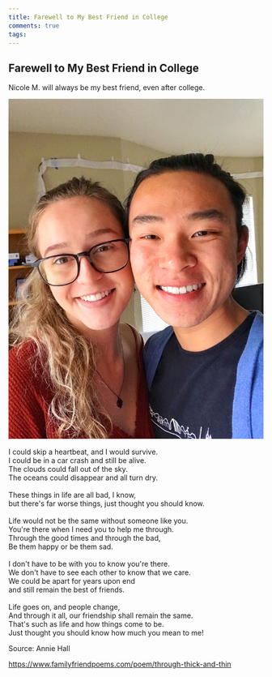 ```yaml
---
title: Farewell to My Best Friend in College
comments: true
tags:
---
```


## Farewell to My Best Friend in College

Nicole M. will always be my best friend, even after college. 

![image info](../_posts/Nicole.jpg)

<p id="poem-full">
I could skip a heartbeat, and I would survive.<br>
I could be in a car crash and still be alive.<br>
The clouds could fall out of the sky.<br>
The oceans could disappear and all turn dry.<br>
<br>
These things in life are all bad, I know, <br>
but there's far worse things, just thought you should know. <br>
<br>
Life would not be the same without someone like you.<br>
You're there when I need you to help me through.<br>
Through the good times and through the bad,<br>
Be them happy or be them sad.<br>
<br>
I don't have to be with you to know you're there.<br>
We don't have to see each other to know that we care.<br>
We could be apart for years upon end<br>
and still remain the best of friends.<br>
<br>
Life goes on, and people change,<br>
And through it all, our friendship shall remain the same.<br>
That's such as life and how things come to be.<br>
Just thought you should know how much you mean to me!									
</p>

<p>
 Source:  Annie Hall
 
 https://www.familyfriendpoems.com/poem/through-thick-and-thin
</p>